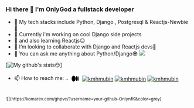 ### Hi there 👋 I'm OnlyGod a fullstack developer
 
 * 🌱 My tech stacks include Python, Django , Postgresql & Reactjs-Newbie 🎡
 * 🔭 Currently i'm working on cool Django side projects
 * 👯 and also learning Reactjs😉
 * 👯 I’m looking to collaborate with Django and Reactjs devs🎉
 * 💬 You can ask me anything about Python/Django😎
![](https://hit.yhype.me/github/profile?user_id=52893267)


[![My github's stats😏](https://github-readme-stats.vercel.app/api?username=OnlynfK&theme=nord&show_icons=true)]



* 📫 How to reach me: ..
<a href="https://onlygod.medium.com/" target="blank"><img align="center" src="https://github.com/Medium/medium-logos/blob/master/03_Symbol/01_Black/JPG/RGB/Medium-Symbol-Black-RGB%401x.jpg" alt="kmhmubin" height="30" width="30" /></a>
<a href="https://www.instagram.com/onlyg.codes/" target="blank"><img align="center" src="https://github.com/kmhmubin/kmhmubin/blob/master/assets/instagram.svg" alt="kmhmubin" height="30" width="30" /></a>
<a href="https://www.linkedin.com/in/onlygod-o-b64084166/" target="blank"><img align="center" src="https://github.com/kmhmubin/kmhmubin/blob/master/assets/linkedin.svg" alt="kmhmubin" height="30" width="30" /></a>
<a href="https://twitter.com/onlyg.codes" target="blank"><img align="center" src="https://github.com/kmhmubin/kmhmubin/blob/master/assets/twitter.svg" alt="kmhmubin" height="30" width="30" /></a>
<br/>
<small>![](https://komarev.com/ghpvc/?username=your-github-OnlynfK&color=grey)
</small>
</p>


